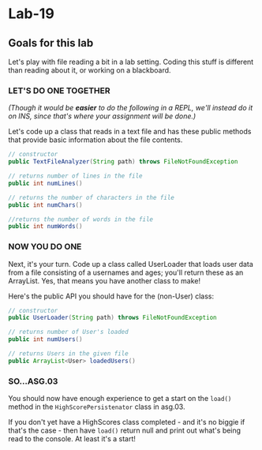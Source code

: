 # Lab-19

## Goals for this lab

Let's play with file reading a bit in a lab setting. Coding this stuff is different than reading about it, or working on a blackboard.

### LET'S DO ONE TOGETHER

_(Though it would be **_easier_** to do the following in a REPL, we'll instead do it on INS, since that's where your assignment will be done.)_

Let's code up a class that reads in a text file and has these public methods that provide basic information about the file contents.

```Java
// constructor
public TextFileAnalyzer(String path) throws FileNotFoundException

// returns number of lines in the file
public int numLines()

// returns the number of characters in the file
public int numChars()

//returns the number of words in the file
public int numWords()
```

### NOW YOU DO ONE

Next, it's your turn. Code up a class called UserLoader that loads user data from a file consisting of a usernames and ages; you'll return these as an ArrayList<User>. Yes, that means you have another class to make!

Here's the public API you should have for the (non-User) class:

```Java
// constructor
public UserLoader(String path) throws FileNotFoundException

// returns number of User's loaded
public int numUsers()

// returns Users in the given file
public ArrayList<User> loadedUsers()
```

### SO...ASG.03

You should now have enough experience to get a start on the `load()` method in the `HighScorePersistenator` class in asg.03. 

If you don't yet have a HighScores class completed - and it's no biggie if that's the case - then have `load()` return null and print out what's being read to the console. At least it's a start!
